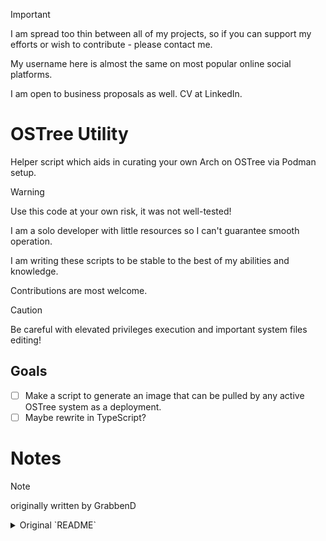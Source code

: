 > [!IMPORTANT]
> I am spread too thin between all of my projects, so if you can support my efforts or wish to contribute - please contact me.
>
> My username here is almost the same on most popular online social platforms.
>
> I am open to business proposals as well. CV at LinkedIn.

# OSTree Utility

Helper script which aids in curating your own Arch on OSTree via Podman setup.

> [!WARNING]
> Use this code at your own risk, it was not well-tested!
>
> I am a solo developer with little resources so I can't guarantee smooth operation.
>
> I am writing these scripts to be stable to the best of my abilities and knowledge.
>
> Contributions are most welcome.

> [!CAUTION]
> Be careful with elevated privileges execution and important system files editing!

## Goals

+ [ ] Make a script to generate an image that can be pulled by any active OSTree system as a deployment.
+ [ ] Maybe rewrite in TypeScript?

# Notes

> [!NOTE]
> originally written by GrabbenD
> <details>
> 	<summary>Original `README`</summary>
> 
> ## OSTree in Arch Linux using Podman
> 
> Massive shout-out to [M1cha](https://github.com/M1cha/) for making this possible ([M1cha/archlinux-ostree](https://github.com/M1cha/archlinux-ostree)).
> 
> ### Overview
> 
> This is a helper script which aids in curating your own setup by demonstrating how to:
> 1. Build an immutable OSTree image by using rootfs from a Podman Containerfile.
> 2. Partition and prepare UEFI/GPT disks for a minimal OSTree host system.
> 3. Generate OSTree repository in a empty filesystem.
> 4. Integrate OSTree with GRUB2 bootloader.
> 5. Upgrade an existing OSTree repository with a new rootfs image.
> 
> ### Disk structure
> 
> ```console
> /
> ├── boot
> │   └── efi
> └── ostree
>     ├── deploy
>     │   └── archlinux
>     └── repo
>         ├── config
>         ├── extensions
>         ├── objects
>         ├── refs
>         ├── state
>         └── tmp
> ```
> 
> ### Persistence
> 
> Everything is deleted between deployments **except** for:
> - `/dev` partitions which OSTree does not reside on are untouched.
> - `/etc` only if `--merge` option is specified.
> - `/home` is symlinked to `/var/home` (see below).
> - `/var` data here is mounted from `/ostree/deploy/archlinux/var` to avoid duplication.
> 
> Notes:
> - `/var/cache/podman` is populated _only_ after the first deployment (to avoid including old data from the build machine), this speeds up consecutive builds.
> - `/var/lib/containers` same as above but for Podman layers and images. Base images are updated automatically during `upgrade` command.
> 
> ### Technology stack
> 
> - OSTree
> - Podman with CRUN and Native-Overlayfs
> - GRUB2
> - XFS _(not required)_
> 
> ### Motivation
> 
> My vision is to build a secure and minimal base system which is resilient against breakage and provides setup automation to reduce the burden of doing manual tasks. This can be achieved by:
> 
> - Git.
> - Read-only system files.
> - Restore points.
> - Automatic deployment, installation & configuration.
> - Using only required components like kernel/firmware/driver, microcode and GGC in the base.
> - Doing the rest in temporary namespaces such as Podman.
> 
> ### Goal
> 
> - Reproducible deployments.
> - Versioned rollbacks.
> - Immutable filesystem.
> - Distribution agnostic toolset.
> - Configuration management.
> - Rootfs creation via containers.
> - Each deployment does a factory reset of system's configuration _(unless overridden)_.
> 
> ### Similar projects
> 
> - **[Elemental Toolkit](https://github.com/rancher/elemental-toolkit)**
> - **[KairOS](https://github.com/kairos-io/kairos)**
> - **[BootC](https://github.com/containers/bootc)**
> - [NixOS](https://nixos.org)
> - [ABRoot](https://github.com/Vanilla-OS/ABRoot)
> - [Transactional Update + BTRFS snapshots](https://microos.opensuse.org)
> - [AshOS](https://github.com/ashos/ashos)
> - [LinuxKit](https://github.com/linuxkit/linuxkit)
> 
> ## Usage
> 
> 1. **Boot into any Arch Linux system:**
> 
>    For instance, using a live CD/USB ISO image from: [Arch Linux Downloads](https://archlinux.org/download).
> 
> 2. **Clone this repository:**
> 
>    ```console
>    $ sudo pacman -Sy git
>    $ git clone https://github.com/GrabbenD/ostree-utility.git && cd ostree-utility
>    ```
> 
> 3. **Find `ID-LINK` for installation device where OSTree image will be deployed:**
> 
>    ```console
>    $ lsblk -o NAME,TYPE,FSTYPE,MODEL,ID-LINK,SIZE,MOUNTPOINTS,LABEL
>    NAME   TYPE FSTYPE MODEL        ID-LINK                                        SIZE MOUNTPOINTS LABEL
>    sdb    disk        Virtual Disk scsi-360022480c22be84f8a61b39bbaed612f         300G
>    ├─sdb1 part vfat                scsi-360022480c22be84f8a61b39bbaed612f-part1   256M             SYS_BOOT
>    ├─sdb2 part xfs                 scsi-360022480c22be84f8a61b39bbaed612f-part2  24.7G             SYS_ROOT
>    └─sdb3 part xfs                 scsi-360022480c22be84f8a61b39bbaed612f-part3   275G             SYS_HOME
>    ```
> 
> 4. **Perform a takeover installation:**
> 
>    **⚠️ WARNING ⚠️**
> 
>    `ostree.sh` is destructive and has no prompts while partitioning the specified disk, **proceed with caution**:
> 
>    ```console
>    $ chmod +x ostree.sh
>    $ sudo ./ostree.sh install --dev scsi-360022480c22be84f8a61b39bbaed612f
>    ```
> 
>    ⚙️ Update your BIOS boot order to access the installation.
> 
>    💡 Default login is: `root` / `ostree`
> 
>    💡 Use different Containerfile(s) with `--file FILE1:TAG1,FILE2:TAG2` option
> 
> 5. **Upgrade an existing installation:**
> 
>    While booted into a OSTree system, use:
> 
>    ```console
>    $ sudo ./ostree.sh upgrade
>    ```
> 
>    💡 Use `--merge` option to preserve contents of `/etc`
> 
> 6. **Revert to previous commit:**
> 
>    To undo the latest deployment _(0)_; boot into the previous configuration _(1)_ and execute:
> 
>    ```console
>    $ sudo ./ostree.sh revert
>    ```
> 
> ## Tips
> 
> ### Read-only
> 
> This attribute can be temporarily removed with Overlay filesystem which allows you to modify read-only paths without persisting the changes:
> 
> ```console
> $ ostree admin unlock
> ```
> 
> ### Outdated repository cache
> 
> > `error: failed retrieving file '{name}.pkg.tar.zst' from {source} : The requested URL returned error: 404`
> 
> Your persistent cache is out of sync with upstream, this can be resolved with:
> 
> ```console
> $ ./ostree.sh upgrade --no-podman-cache
> ```
> </details>

